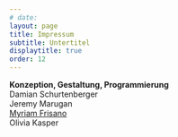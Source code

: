 ```yaml
---
# date:
layout: page
title: Impressum
subtitle: Untertitel
displaytitle: true
order: 12
---
```

**Konzeption, Gestaltung, Programmierung**<br>
Damian Schurtenberger<br>
Jeremy Marugan<br>
[Myriam Frisano](https://halfapx.com)<br>
Olivia Kasper<br>

